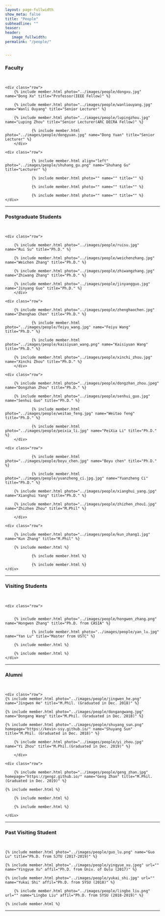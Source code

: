```yaml
---
layout: page-fullwidth
show_meta: false
title: "People"
subheadline: ""
teaser: 
header:
   image_fullwidth: 
permalink: "/people/"


---
```




<div class="row">
	<div class="row">
		<h3>Faculty</h3>
		<br/>
	</div>
	
	<div class="row">
		{% include member.html photo="../images/people/dongxu.jpg" name="Dong Xu" title="Professor(IEEE Fellow)" %}
		
		{% include member.html photo="../images/people/wanliouyang.jpg" name="Wanli Ouyang" title="Senior Lecturer" %}
		
		{% include member.html photo="../images/people/lupingzhou.jpg" name="Luping Zhou" title="Senior Lecturer(ARC DECRA Fellow)" %}
		
                {% include member.html photo="../images/people/dongyuan.jpg" name="Dong Yuan" title="Senior Lecturer" %}
        </div>

	<div class="row">

                {% include member.html align="left" photo="../images/people/shuhang_gu.png" name="Shuhang Gu" title="Lecturer" %}
                
                {% include member.html photo="" name="" title="" %}

                {% include member.html photo="" name="" title="" %}

                {% include member.html photo="" name="" title="" %}
	</div>


</div>

---

<div class="row">
	<div class="row">
		<h3 class="medium-12">Postgraduate Students</h3>
		<br/>
	</div>
	
	<div class="row">
	
		{% include member.html photo="../images/people/ruisu.jpg" name="Rui Su" title="Ph.D." %}
		
		{% include member.html photo="../images/people/weichenzhang.jpg" name="Weichen Zhang" title="Ph.D." %}		
		
		{% include member.html photo="../images/people/zhiwangzhang.jpg" name="Zhiwang Zhang" title="Ph.D." %} 
		
		{% include member.html photo="../images/people/jinyangguo.jpg" name="Jinyang Guo" title="Ph.D." %}
        </div>

	<div class="row"> 

		{% include member.html photo="../images/people/zhenghaochen.jpg" name="Zhenghao Chen" title="Ph.D." %}
		
                {% include member.html photo="../images/people/feiyu_wang.jpg" name="Feiyu Wang" title="Ph.D." %}

                {% include member.html photo="../images/people/kaisiyuan_wang.png" name="Kaisiyuan Wang" title="Ph.D." %} 

		{% include member.html photo="../images/people/xinchi_zhou.jpg" name="Xinchi Zhou" title="Ph.D." %}
        </div>

	<div class="row"> 

		{% include member.html photo="../images/people/dongzhan_zhou.jpeg" name="Dongzhan Zhou" title="Ph.D." %}

		{% include member.html photo="../images/people/senhui_guo.jpg" name="Senhui Guo" title="Ph.D." %}

                {% include member.html photo="../images/people/weitao_feng.jpg" name="Weitao feng" title="Ph.D." %}

                {% include member.html photo="../images/people/peixia_li.jpg" name="PeiXia Li" title="Ph.D." %}
        </div>

	<div class="row"> 

                {% include member.html photo="../images/people/boyu_chen.jpg" name="Boyu chen" title="Ph.D." %}

                {% include member.html photo="../images/people/yuanzheng_ci.jpg.jpg" name="Yuanzheng Ci" title="Ph.D." %}

		{% include member.html photo="../images/people/xianghui_yang.jpg" name="Xianghui Yang" title="Ph.D." %}

		{% include member.html photo="../images/people/zhizhen_zhou1.jpg" name="Zhizhen Zhou" title="M.Phil" %}
		
        </div>

	<div class="row"> 

		{% include member.html photo="../images/people/kun_zhang1.jpg" name="Kun Zhang" title="M.Phil" %}
		
		{% include member.html %}

                {% include member.html %}

                {% include member.html %}
	</div>
</div>

---

<div class="row">
	<div class="row">
		<h3 class="medium-12">Visiting Students</h3>
		<br/>
	</div>

	<div class="row">
		

		{% include member.html photo="../images/people/hongwen_zhang.png" name="Hongwen Zhang" title="Ph.D. from CASIA" %}

                {% include member.html photo="../images/people/yan_lu.jpg" name="Yan Lu" title="Master from USTC" %}

		{% include member.html %}
		
		{% include member.html %}
	</div>
</div>

---

<div class="row">
	<div class="row">
		<h3 class="medium-12">Alumni</h3>
		<br/>
	</div>

	<div class="row">
	{% include member.html photo="../images/people/jingwen_he.png" name="Jingwen He" title="M.Phil. (Graduated in Dec. 2018)" %}

	{% include member.html photo="../images/people/dongangwang.jpg" name="Dongang Wang" title="M.Phil. (Graduated in Dec. 2018)" %}
	
	{% include member.html photo="../images/people/shuyang_sun.png" homepage="https://kevin-ssy.github.io/" name="Shuyang Sun" title="M.Phil. (Graduated in Dec. 2018)" %}
	
        {% include member.html photo="../images/people/yi_zhou.jpg" name="Yi Zhou" title="M.Phil.(Graduated in Dec. 2019)" %}

        </div>

	<div class="row"> 

        {% include member.html photo="../images/people/geng_zhan.jpg" homepage="https://gengz.github.io/" name="Geng Zhan" title="M.Phil.(Graduated in Dec. 2019)" %}   
   
	{% include member.html %}
 
        {% include member.html %}
         
        {% include member.html %}

    </div>	
</div>

---

<div class="row">
	<div class="row">
		<h3 class="medium-12">Past Visiting Student</h3>
		<br/>
	</div>

	{% include member.html photo="../images/people/guo_lu.png" name="Guo Lu" title="Ph.D. from SJTU (2017-2019)" %}

	{% include member.html photo="../images/people/yingyue_xu.jpeg" url="" name="Yingyue Xu" affil="Ph.D. from Univ. of Oulu (2017)" %}
	
	{% include member.html photo="../images/people/yukai_shi.jpg" url="" name="Yukai Shi" affil="Ph.D. from SYSU (2018)" %}

        {% include member.html photo="../images/people/lingbo_liu.png" url="" name="Lingbo Liu" affil="Ph.D. from SYSU (2018-2019)" %}

	{% include member.html %}
</div>

---

